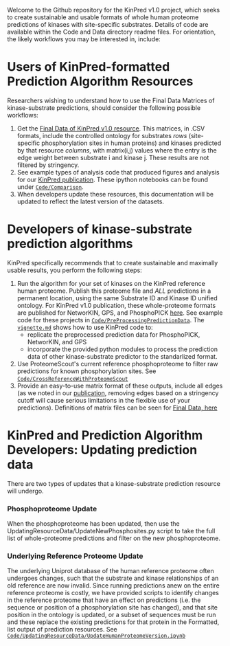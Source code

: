 Welcome to the Github repository for the KinPred v1.0 project, which seeks to create sustainable and usable formats of whole human proteome predictions of kinases with site-specific substrates. Details of code are available within the Code and Data directory readme files. For orientation, the likely workflows you may be interested in, include:

# Users of KinPred-formatted Prediction Algorithm Resources
Researchers wishing to understand how to use the Final Data Matrices of kinase-substrate predictions, should consider the following possible workflows:
1. Get the [Final Data of KinPred v1.0 resource](https://figshare.com/projects/KinPred_v1_0/86885). This matrices, in .CSV formats, include the controlled ontology for substrates *rows* (site-specific phosphorylation sites in human proteins) and kinases predicted by that resource *columns*, with matrix(i,j) values where the entry is the edge weight between substrate i and kinase j. These results are not filtered by stringency.
2. See example types of analysis code that produced figures and analysis for our [KinPred publication](https://www.biorxiv.org/content/10.1101/2020.08.10.244426v1). These ipython notebooks can be found under [`Code/Comparison`](https://github.com/NaegleLab/KinPred/tree/master/Code/Comparison).
3. When developers update these resources, this documentation will be updated to reflect the latest version of the datasets. 


# Developers of kinase-substrate prediction algorithms
KinPred specifically recommends that to create sustainable and maximally usable results, you perform the following steps:
1. Run the algorithm for your set of kinases on the KinPred reference human proteome. Publish this proteome file and *ALL* predictions in a permanent location, using the same Substrate ID and Kinase ID unified ontology. For KinPred v1.0 publication, these whole-proteome formats are published for NetworKIN, GPS, and PhosphoPICK [here](https://figshare.com/projects/KinPred_v1_0/86885 "FigShare KinPred"). See example code for these projects in [`Code/PreProcessingPredictionData`](https://github.com/NaegleLab/KinPred/tree/master/Code/PreProcessingPredictionData). The [`vignette.md`](https://github.com/NaegleLab/KinPred/blob/master/Code/PreprocessingPredictionData/vignette.md) shows how to use KinPred code to:
    - replicate the preprocessed prediction data for PhosphoPICK, NetworKIN, and GPS
    - incorporate the provided python modules to process the prediction data of other kinase-substrate predictor to the standarlized format.
2. Use ProteomeScout's current reference phosphoproteome to filter raw predictions for known phosphorylation sites. See [`Code/CrossReferenceWithProteomeScout`](https://github.com/NaegleLab/KinPred/tree/master/Code/CrossReferenceWithProteomeScout)
3. Provide an easy-to-use matrix format of these outputs, include all edges (as we noted in our [publication](https://www.biorxiv.org/content/10.1101/2020.08.10.244426v1), removing edges based on a stringency cutoff will cause serious limitations in the flexible use of your predictions). Definitions of matrix files can be seen for [Final Data, here](https://figshare.com/projects/KinPred_v1_0/86885 "FigShare KinPred")

# KinPred and Prediction Algorithm Developers: Updating prediction data
There are two types of updates that a kinase-substrate prediction resource will undergo.
### Phosphoproteome Update
When the phosphoproteome has been updated, then use the UpdatingResourceData/UpdateNewPhosphosites.py script to take the full list of whole-proteome predictions and filter on the new phosphoproteome.
### Underlying Reference Proteome Update
The underlying Uniprot database of the human reference proteome often undergoes changes, such that the substrate and kinase relationships of an old reference are now invalid. Since running predictions anew on the entire reference proteome is costly, we have provided scripts to identify changes in the reference proteome that have an effect on predictions (i.e. the sequence or position of a phosphorylation site has changed), and that site position in the ontology is updated, or a subset of sequences must be run and these replace the existing predictions for that protein in the Formatted, list output of prediction resources. See [`Code/UpdatingResourceData/UpdateHumanProteomeVersion.ipynb`](https://github.com/NaegleLab/KinPred/blob/master/Code/UpdatingResourceData/UpdateHumanProteomeVersion.ipynb)

